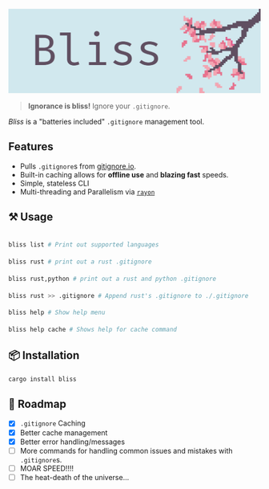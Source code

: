 ![Bliss](./logo/logo.png)

> **Ignorance is bliss!** Ignore your `.gitignore`.

*Bliss* is a "batteries included" `.gitignore` management tool.

## Features

- Pulls `.gitignore`s from [gitignore.io](https://gitignore.io).
- Built-in caching allows for **offline use** and **blazing fast** speeds.
- Simple, stateless CLI
- Multi-threading and Parallelism via [`rayon`](https://github.com/rayon-rs/rayon)

## ⚒ Usage

```bash

bliss list # Print out supported languages

bliss rust # print out a rust .gitignore

bliss rust,python # print out a rust and python .gitignore

bliss rust >> .gitignore # Append rust's .gitignore to ./.gitignore

bliss help # Show help menu

bliss help cache # Shows help for cache command
```


## 📦 Installation

```bash
cargo install bliss
```
## 🚥 Roadmap

- [x] `.gitignore` Caching
- [x] Better cache management
- [x] Better error handling/messages
- [  ] More commands for handling common issues and mistakes with `.gitignore`s.
- [  ] MOAR SPEED!!!!
- [  ] The heat-death of the universe...
